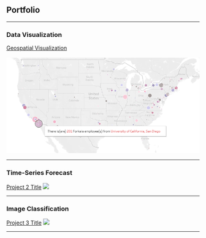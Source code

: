 ## Portfolio

---

### Data Visualization

[Geospatial Visualization](https://github.com/connor-bank/geospatial-visualization)
<br><br>
<img src="/images/mapdetail.PNG?raw=true"/>
<br>

---

### Time-Series Forecast

[Project 2 Title](/pdf/sample_presentation.pdf)
<img src="images/dummy_thumbnail.jpg?raw=true"/>

---

### Image Classification

[Project 3 Title](http://example.com/)
<img src="images/dummy_thumbnail.jpg?raw=true"/>


---
